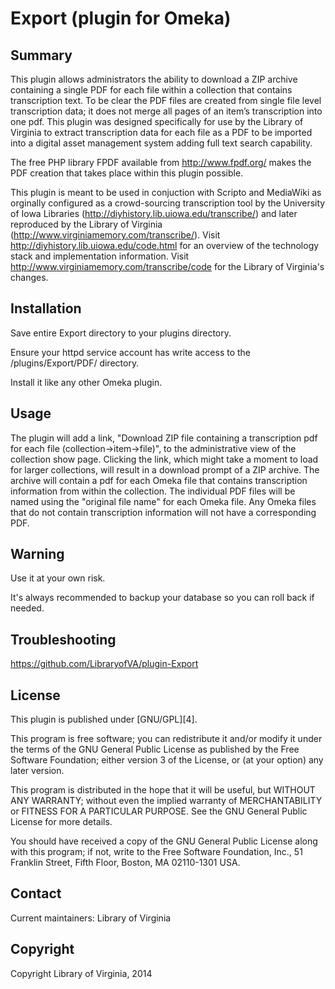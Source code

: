 Export (plugin for Omeka)
=============================


Summary
-------

This plugin allows administrators the ability to download a ZIP archive containing a
single PDF for each file within a collection that contains transcription text. To be
clear the PDF files are created from single file level transcription data; it does
not merge all pages of an item’s transcription into one pdf. This plugin was designed
specifically for use by the Library of Virginia to extract transcription data for each
file as a PDF to be imported into a digital asset management system adding full text
search capability.

The free PHP library FPDF available from http://www.fpdf.org/ makes the PDF creation
that takes place within this plugin possible.

This plugin is meant to be used in conjuction with Scripto and MediaWiki as orginally
configured as a crowd-sourcing transcription tool by the University of Iowa Libraries
(http://diyhistory.lib.uiowa.edu/transcribe/) and later reproduced by the Library of Virginia
(http://www.virginiamemory.com/transcribe/). Visit http://diyhistory.lib.uiowa.edu/code.html
for an overview of the technology stack and implementation information. Visit 
http://www.virginiamemory.com/transcribe/code for the Library of Virginia's changes.

Installation
------------

Save entire Export directory to your plugins directory. 

Ensure your httpd service account has write access to the /plugins/Export/PDF/ directory.

Install it like any other Omeka plugin.


Usage
-----

The plugin will add a link, "Download ZIP file containing a transcription pdf for each 
file (collection->item->file)", to the administrative view of the collection show page. 
Clicking the link, which might take a moment to load for larger collections, will result 
in a download prompt of a ZIP archive. The archive will contain a pdf for each Omeka file 
that contains transcription information from within the collection. The individual PDF 
files will be named using the "original file name" for each Omeka file. Any Omeka 
files that do not contain transcription information will not have a corresponding PDF.


Warning
-------

Use it at your own risk.

It's always recommended to backup your database so you can roll back if needed.


Troubleshooting
---------------

https://github.com/LibraryofVA/plugin-Export


License
-------

This plugin is published under [GNU/GPL][4].

This program is free software; you can redistribute it and/or modify it under
the terms of the GNU General Public License as published by the Free Software
Foundation; either version 3 of the License, or (at your option) any later
version.

This program is distributed in the hope that it will be useful, but WITHOUT
ANY WARRANTY; without even the implied warranty of MERCHANTABILITY or FITNESS
FOR A PARTICULAR PURPOSE. See the GNU General Public License for more
details.

You should have received a copy of the GNU General Public License along with
this program; if not, write to the Free Software Foundation, Inc.,
51 Franklin Street, Fifth Floor, Boston, MA 02110-1301 USA.


Contact
-------

Current maintainers:
Library of Virginia

Copyright
---------

Copyright Library of Virginia, 2014
